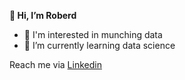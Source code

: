 **👋 Hi, I’m Roberd**
- 👀 I'm interested in munching data
- 🌱 I’m currently learning data science

Reach me via [Linkedin](https://id.linkedin.com/in/roberdmanihuruk)

<!---
roberdmanihuruk/roberdmanihuruk is a ✨ special ✨ repository because its `README.md` (this file) appears on your GitHub profile.
You can click the Preview link to take a look at your changes.
--->
